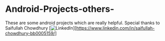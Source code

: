 # Android-Projects-others-
These are some android projects which are really helpful. 
Special thanks to Saifullah Chowdhury [![LinkedIn](https://img.shields.io/badge/linkedin-%230077B5.svg?style=for-the-badge&logo=linkedin&logoColor=white)][https://www.linkedin.com/in/saifullah-chowdhury-bb0005159/]
